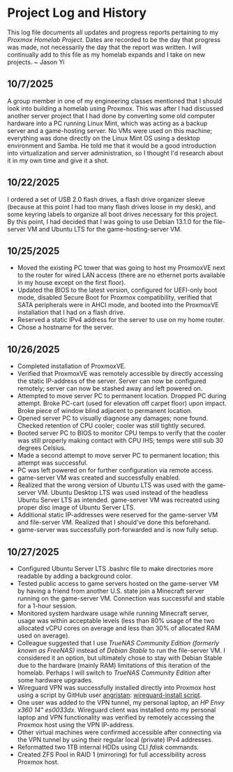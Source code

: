 <!--Title-->
# Project Log and History
This log file documents all updates and progress reports pertaining to my *Proxmox Homelab Project*. Dates are recorded to be the day that progress was made, not necessarily the day that the report was written. I will continually add to this file as my homelab expands and I take on new projects. ~ Jason Yi

<!--Begin logs-->
## 10/7/2025
A group member in one of my engineering classes mentioned that I should look into building a homelab using Proxmox. This was after I had discussed another server project that I had done by converting some old computer hardware into a PC running Linux Mint, which was acting as a backup server and a game-hosting server. No VMs were used on this machine; everything was done directly on the Linux Mint OS using a desktop environment and Samba. He told me that it would be a good introduction into virtualization and server administration, so I thought I'd research about it in my own time and give it a shot.

## 10/22/2025
I ordered a set of USB 2.0 flash drives, a flash drive organizer sleeve (because at this point I had too many flash drives loose in my desk), and some keyring labels to organize all boot drives necessary for this project. By this point, I had decided that I was going to use Debian 13.1.0 for the file-server VM and Ubuntu LTS for the game-hosting-server VM.

## 10/25/2025
* Moved the existing PC tower that was going to host my ProxmoxVE next to the router for wired LAN access (there are no ethernet ports available in my house except on the first floor).
* Updated the BIOS to the latest version, configured for UEFI-only boot mode, disabled Secure Boot for Proxmox compatibility, verified that SATA peripherals were in AHCI mode, and booted into the ProxmoxVE installation that I had on a flash drive.
* Reserved a static IPv4 address for the server to use on my home router.
* Chose a hostname for the server.

## 10/26/2025
* Completed installation of ProxmoxVE.
* Verified that ProxmoxVE was remotely accessible by directly accessing the static IP-address of the server. Server can now be configured remotely; server can now be stashed away and left powered on.
* Attempted to move server PC to permanent location. Dropped PC during attempt. Broke PC-cart (used for elevation off carpet floor) upon impact. Broke piece of window blind adjacent to permanent location.
* Opened server PC to visually diagnose any damages; none found. Checked retention of CPU cooler; cooler was still tightly secured.
* Booted server PC to BIOS to monitor CPU temps to verify that the cooler was still properly making contact with CPU IHS; temps were still sub 30 degrees Celsius.
* Made a second attempt to move server PC to permanent location; this attempt was successful.
* PC was left powered on for further configuration via remote access.
* game-server VM was created and successfully enabled.
* Realized that the wrong version of Ubuntu LTS was used with the game-server VM. Ubuntu Desktop LTS was used instead of the headless Ubuntu Server LTS as intended. game-server VM was recreated using proper disc image of Ubuntu Server LTS.
* Additional static IP-addresses were reserved for the game-server VM and file-server VM. Realized that I should've done this beforehand.
* game-server was successfully port-forwarded and is now fully setup.

## 10/27/2025
* Configured Ubuntu Server LTS .bashrc file to make directories more readable by adding a background color.
* Tested public access to game servers hosted on the game-server VM by having a friend from another U.S. state join a Minecraft server running on the game-server VM. Connection was successful and stable for a 1-hour session.
* Monitored system hardware usage while running Minecraft server, usage was within acceptable levels (less than 80% usage of the two allocated vCPU cores on average and less than 30% of allocated RAM used on average).
* Colleague suggested that I use *TrueNAS Community Edition (formerly known as FreeNAS)* instead of *Debian Stable* to run the file-server VM. I considered it an option, but ultimately chose to stay with Debian Stable due to the hardware (mainly RAM) limitations of this iteration of the homelab. Perhaps I will switch to *TrueNAS Community Edition* after some hardware upgrades.
* Wireguard VPN was successfully installed directly into Proxmox host using a script by GitHub user [angristan](https://github.com/angristan/): [wireguard-install script](https://github.com/angristan/wireguard-install).
* One user was added to the VPN tunnel, my personal laptop, an *HP Envy x360 14" es0033dx*. Wireguard client was installed onto my personal laptop and VPN functionality was verified by remotely accessing the Proxmox host using the VPN IP-address.
* Other virtual machines were confirmed accessible after connecting via the VPN tunnel by using their regular local (private) IPv4 addresses.
* Reformatted two 1TB internal HDDs using CLI *fdisk* commands.
* Created ZFS Pool in RAID 1 (mirroring) for full accessibility across Proxmox host.

